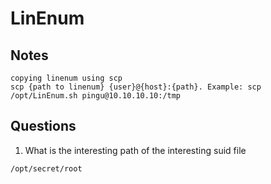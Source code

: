 # LinEnum

## Notes

```
copying linenum using scp
scp {path to linenum} {user}@{host}:{path}. Example: scp /opt/LinEnum.sh pingu@10.10.10.10:/tmp
```

## Questions

1. What is the interesting path of the interesting suid file

```
/opt/secret/root
```
